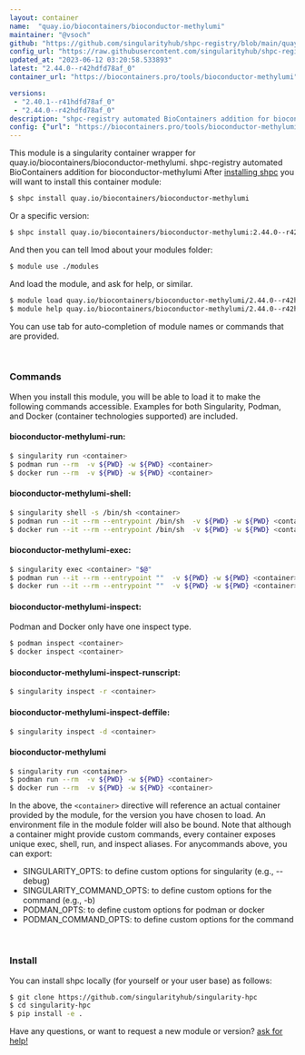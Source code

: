```yaml
---
layout: container
name:  "quay.io/biocontainers/bioconductor-methylumi"
maintainer: "@vsoch"
github: "https://github.com/singularityhub/shpc-registry/blob/main/quay.io/biocontainers/bioconductor-methylumi/container.yaml"
config_url: "https://raw.githubusercontent.com/singularityhub/shpc-registry/main/quay.io/biocontainers/bioconductor-methylumi/container.yaml"
updated_at: "2023-06-12 03:20:58.533893"
latest: "2.44.0--r42hdfd78af_0"
container_url: "https://biocontainers.pro/tools/bioconductor-methylumi"

versions:
 - "2.40.1--r41hdfd78af_0"
 - "2.44.0--r42hdfd78af_0"
description: "shpc-registry automated BioContainers addition for bioconductor-methylumi"
config: {"url": "https://biocontainers.pro/tools/bioconductor-methylumi", "maintainer": "@vsoch", "description": "shpc-registry automated BioContainers addition for bioconductor-methylumi", "latest": {"2.44.0--r42hdfd78af_0": "sha256:02cd494f3526ffaf585125ba683a00988c985b2dfbb0c0eb35f18efc7b55f322"}, "tags": {"2.40.1--r41hdfd78af_0": "sha256:b2e5d861a8ee691689aed8cd5f4f67cea90b3224a34c123aabd257081e780215", "2.44.0--r42hdfd78af_0": "sha256:02cd494f3526ffaf585125ba683a00988c985b2dfbb0c0eb35f18efc7b55f322"}, "docker": "quay.io/biocontainers/bioconductor-methylumi"}
---
```


This module is a singularity container wrapper for quay.io/biocontainers/bioconductor-methylumi.
shpc-registry automated BioContainers addition for bioconductor-methylumi
After [installing shpc](#install) you will want to install this container module:


```bash
$ shpc install quay.io/biocontainers/bioconductor-methylumi
```

Or a specific version:

```bash
$ shpc install quay.io/biocontainers/bioconductor-methylumi:2.44.0--r42hdfd78af_0
```

And then you can tell lmod about your modules folder:

```bash
$ module use ./modules
```

And load the module, and ask for help, or similar.

```bash
$ module load quay.io/biocontainers/bioconductor-methylumi/2.44.0--r42hdfd78af_0
$ module help quay.io/biocontainers/bioconductor-methylumi/2.44.0--r42hdfd78af_0
```

You can use tab for auto-completion of module names or commands that are provided.

<br>

### Commands

When you install this module, you will be able to load it to make the following commands accessible.
Examples for both Singularity, Podman, and Docker (container technologies supported) are included.

#### bioconductor-methylumi-run:

```bash
$ singularity run <container>
$ podman run --rm  -v ${PWD} -w ${PWD} <container>
$ docker run --rm  -v ${PWD} -w ${PWD} <container>
```

#### bioconductor-methylumi-shell:

```bash
$ singularity shell -s /bin/sh <container>
$ podman run --it --rm --entrypoint /bin/sh  -v ${PWD} -w ${PWD} <container>
$ docker run --it --rm --entrypoint /bin/sh  -v ${PWD} -w ${PWD} <container>
```

#### bioconductor-methylumi-exec:

```bash
$ singularity exec <container> "$@"
$ podman run --it --rm --entrypoint ""  -v ${PWD} -w ${PWD} <container> "$@"
$ docker run --it --rm --entrypoint ""  -v ${PWD} -w ${PWD} <container> "$@"
```

#### bioconductor-methylumi-inspect:

Podman and Docker only have one inspect type.

```bash
$ podman inspect <container>
$ docker inspect <container>
```

#### bioconductor-methylumi-inspect-runscript:

```bash
$ singularity inspect -r <container>
```

#### bioconductor-methylumi-inspect-deffile:

```bash
$ singularity inspect -d <container>
```



#### bioconductor-methylumi

```bash
$ singularity run <container>
$ podman run --rm  -v ${PWD} -w ${PWD} <container>
$ docker run --rm  -v ${PWD} -w ${PWD} <container>
```


In the above, the `<container>` directive will reference an actual container provided
by the module, for the version you have chosen to load. An environment file in the
module folder will also be bound. Note that although a container
might provide custom commands, every container exposes unique exec, shell, run, and
inspect aliases. For anycommands above, you can export:

 - SINGULARITY_OPTS: to define custom options for singularity (e.g., --debug)
 - SINGULARITY_COMMAND_OPTS: to define custom options for the command (e.g., -b)
 - PODMAN_OPTS: to define custom options for podman or docker
 - PODMAN_COMMAND_OPTS: to define custom options for the command

<br>

### Install

You can install shpc locally (for yourself or your user base) as follows:

```bash
$ git clone https://github.com/singularityhub/singularity-hpc
$ cd singularity-hpc
$ pip install -e .
```

Have any questions, or want to request a new module or version? [ask for help!](https://github.com/singularityhub/singularity-hpc/issues)